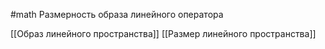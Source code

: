 #math 
Размерность образа линейного оператора

[[Образ линейного пространства]]
[[Размер линейного пространства]]